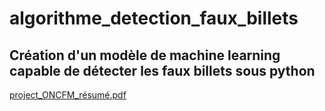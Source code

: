 # algorithme_detection_faux_billets
Création d'un modèle de machine learning capable de détecter les faux billets sous python
--- 

[project_ONCFM_résumé.pdf](https://github.com/user-attachments/files/19128600/project_ONCFM_resume.pdf)
